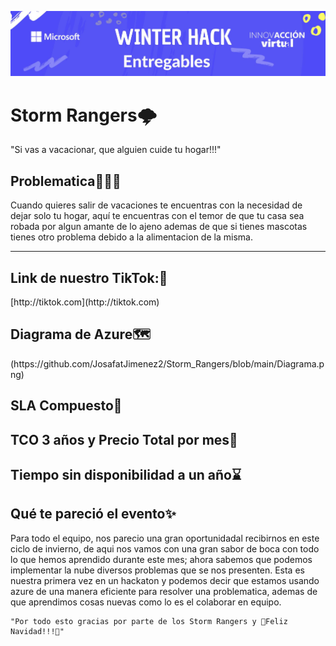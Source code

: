 ![](https://github.com/JosafatJimenez2/Storm_Rangers/blob/main/panel.png)
<h1>Storm Rangers🌩️</h1>
"Si vas a vacacionar, que alguien cuide tu hogar!!!"
<div>
	<h2>Problematica🚩🚩🚩</h2>
	<p>Cuando quieres salir de vacaciones te encuentras con la necesidad de dejar solo tu 		hogar, aquí te encuentras con el temor de que tu casa sea robada por algun amante de 		lo ajeno ademas de que si tienes mascotas tienes otro problema debido a la 		alimentacion de la misma.</p>
</div>

------------


<div>
	<h2>Link de nuestro TikTok:🔗</h2>
	[http://tiktok.com](http://tiktok.com)
</div>
<div>
	<h2>Diagrama de Azure🗺️</h2>
	(https://github.com/JosafatJimenez2/Storm_Rangers/blob/main/Diagrama.png)
	<h2>SLA Compuesto💸</h2>
	<h2>TCO 3 años y Precio Total por mes💸</h2>
	<h2>Tiempo sin disponibilidad a un año⌛</h2>
	<h2>Qué te pareció el evento✨</h2>
	<p>
	Para todo el equipo, nos parecio una gran oportunidadal recibirnos en este ciclo de invierno, de aqui nos vamos con una gran sabor de boca con todo lo que hemos aprendido 	   durante este mes; ahora sabemos que podemos implementar la nube diversos problemas que se nos presenten.
	Esta es nuestra primera vez en un hackaton y podemos decir que estamos usando azure de una manera eficiente para resolver una problematica, ademas de que aprendimos cosas         nuevas como lo es el colaborar en equipo.</p>
	
	"Por todo esto gracias por parte de los Storm Rangers y 🎄Feliz Navidad!!!🎅"
	
</div>
